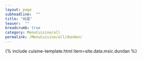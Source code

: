 ```yaml
---
layout: page
subheadline:  ""
title: "炖蛋" 
teaser:  "" 
breadcrumb: true
category: MenuCuisine/all
permalink: /MenuCuisine/all/dundan/
---
```


{% include cuisine-template.html item=site.data.msic.dundan %}

